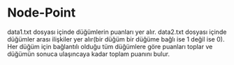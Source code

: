 # Node-Point
data1.txt dosyası içinde düğümlerin puanları yer alır.
data2.txt dosyası içinde düğümler arası ilişkiler yer alır(bir düğüm bir düğüme bağlı ise 1 değil ise 0).
Her düğüm için bağlantılı olduğu tüm düğümlere göre puanları toplar ve düğümün sonuca ulaşıncaya kadar toplam puanını bulur.
